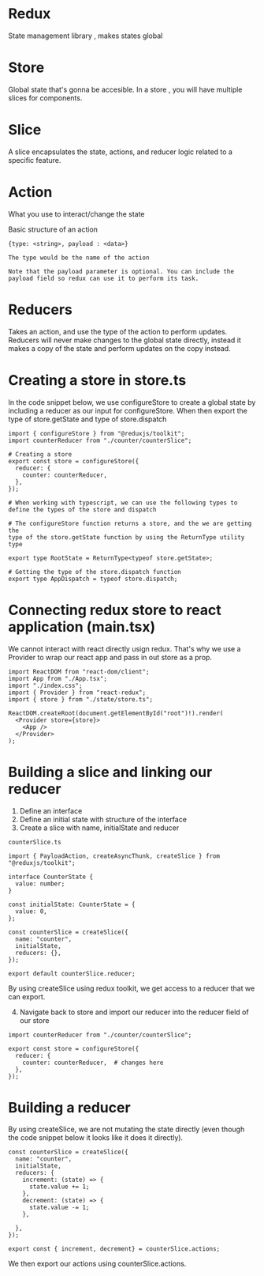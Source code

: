 # Redux
State management library , makes states global

# Store
Global state that's gonna be accesible. In a store , you will have multiple slices for components.

# Slice
A slice encapsulates the state, actions, and reducer logic related to a specific feature.

# Action
What you use to interact/change the state

Basic structure of an action 
```
{type: <string>, payload : <data>}

The type would be the name of the action

Note that the payload parameter is optional. You can include the payload field so redux can use it to perform its task.

```

# Reducers
Takes an action, and use the type of the action to perform updates. Reducers will never make changes to the global state directly, instead it makes a copy of the state and perform updates on the copy instead.


# Creating a store in store.ts
In the code snippet below, we use configureStore to create a global state by including a reducer as our input for configureStore. When then export the type of store.getState and type of store.dispatch

```
import { configureStore } from "@reduxjs/toolkit";
import counterReducer from "./counter/counterSlice";

# Creating a store
export const store = configureStore({
  reducer: {
    counter: counterReducer,
  },
});

# When working with typescript, we can use the following types to define the types of the store and dispatch

# The configureStore function returns a store, and the we are getting the
type of the store.getState function by using the ReturnType utility type

export type RootState = ReturnType<typeof store.getState>;

# Getting the type of the store.dispatch function
export type AppDispatch = typeof store.dispatch;

```

# Connecting redux store to react application (main.tsx)
We cannot interact with react directly usign redux. That's why we use a Provider to wrap our react app and pass in out store as a prop.

```
import ReactDOM from "react-dom/client";
import App from "./App.tsx";
import "./index.css";
import { Provider } from "react-redux";
import { store } from "./state/store.ts";

ReactDOM.createRoot(document.getElementById("root")!).render(
  <Provider store={store}>
    <App />
  </Provider>
);
```

# Building a slice and linking our reducer
1. Define an interface
2. Define an initial state with structure of the interface
3. Create a slice with name, initialState and reducer

```
counterSlice.ts

import { PayloadAction, createAsyncThunk, createSlice } from "@reduxjs/toolkit";

interface CounterState {
  value: number;
}

const initialState: CounterState = {
  value: 0,
};

const counterSlice = createSlice({
  name: "counter",
  initialState,
  reducers: {},
});

export default counterSlice.reducer;
```

By using createSlice using redux toolkit, we get access to a reducer that we can export.

4. Navigate back to store and import our reducer into the reducer field of our store

```
import counterReducer from "./counter/counterSlice";

export const store = configureStore({
  reducer: {
    counter: counterReducer,  # changes here
  },
});

```

# Building a reducer 
By using createSlice, we are not mutating the state directly (even though the code snippet below it looks like it does it directly).

```
const counterSlice = createSlice({
  name: "counter",
  initialState,
  reducers: {
    increment: (state) => {
      state.value += 1;
    },
    decrement: (state) => {
      state.value -= 1;
    },
    
  },
});

export const { increment, decrement} = counterSlice.actions;
```

We then export our actions using counterSlice.actions.












